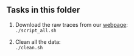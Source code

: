 ## Tasks in this folder

1. Download the raw traces from our [webpage](https://www.cl.cam.ac.uk/research/security/datasets/ascon/U-Os/index.html#TS):  
   `./script_all.sh`

2. Clean all the data:  
   `./clean.sh`  
